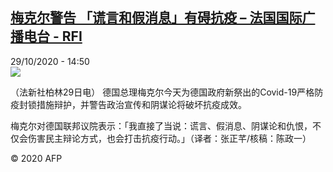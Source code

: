 <!--1603983456000-->
[梅克尔警告 「谎言和假消息」有碍抗疫 – 法国国际广播电台 - RFI](http://www.rfi.fr//cn/contenu/20201029-%E6%A2%85%E5%85%8B%E5%B0%94%E8%AD%A6%E5%91%8A-%E8%B0%8E%E8%A8%80%E5%92%8C%E5%81%87%E6%B6%88%E6%81%AF%E6%9C%89%E7%A2%8D%E6%8A%97%E7%96%AB)
------

<div>29/10/2020 - 14:50</div><img src="https://s.rfi.fr/media/display/4970e6dc-19ef-11eb-8ca3-005056a964fe/w:310/p:16x9/int0020b.201029215002.jpg"><div class="t-content__body u-clearfix"><p>（法新社柏林29日电）    德国总理梅克尔今天为德国政府新祭出的Covid-19严格防疫封锁措施辩护，并警告政治宣传和阴谋论将破坏抗疫成效。</p><p>梅克尔对德国联邦议院表示：「我直接了当说：谎言、假消息、阴谋论和仇恨，不仅会伤害民主辩论方式，也会打击抗疫行动。」（译者：张正芊/核稿：陈政一）</p><p class="t-copyright">© 2020 AFP</p>        </div>
